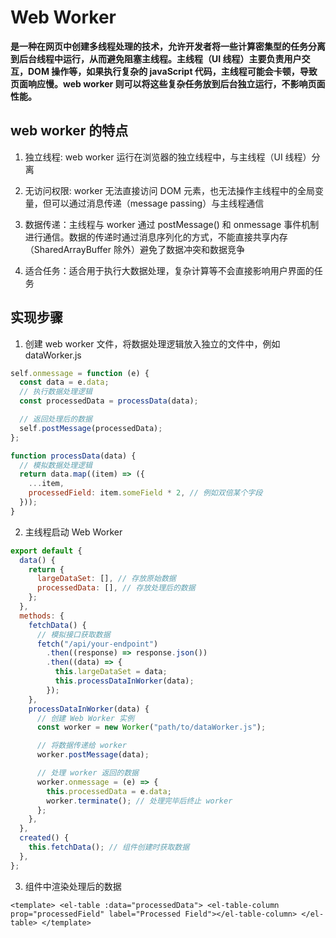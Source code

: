 # Web Worker

**是一种在网页中创建多线程处理的技术，允许开发者将一些计算密集型的任务分离到后台线程中运行，从而避免阻塞主线程。主线程（UI 线程）主要负责用户交互，DOM 操作等，如果执行复杂的 javaScript 代码，主线程可能会卡顿，导致页面响应慢。web worker 则可以将这些复杂任务放到后台独立运行，不影响页面性能。**

## web worker 的特点

1. 独立线程: web worker 运行在浏览器的独立线程中，与主线程（UI 线程）分离

2. 无访问权限: worker 无法直接访问 DOM 元素，也无法操作主线程中的全局变量，但可以通过消息传递（message passing）与主线程通信

3. 数据传递：主线程与 worker 通过 postMessage() 和 onmessage 事件机制进行通信。数据的传递时通过消息序列化的方式，不能直接共享内存 （SharedArrayBuffer 除外）避免了数据冲突和数据竞争

4. 适合任务：适合用于执行大数据处理，复杂计算等不会直接影响用户界面的任务

## 实现步骤

1. 创建 web worker 文件，将数据处理逻辑放入独立的文件中，例如 dataWorker.js

```js
self.onmessage = function (e) {
  const data = e.data;
  // 执行数据处理逻辑
  const processedData = processData(data);

  // 返回处理后的数据
  self.postMessage(processedData);
};

function processData(data) {
  // 模拟数据处理逻辑
  return data.map((item) => ({
    ...item,
    processedField: item.someField * 2, // 例如双倍某个字段
  }));
}
```

2. 主线程启动 Web Worker

```js
export default {
  data() {
    return {
      largeDataSet: [], // 存放原始数据
      processedData: [], // 存放处理后的数据
    };
  },
  methods: {
    fetchData() {
      // 模拟接口获取数据
      fetch("/api/your-endpoint")
        .then((response) => response.json())
        .then((data) => {
          this.largeDataSet = data;
          this.processDataInWorker(data);
        });
    },
    processDataInWorker(data) {
      // 创建 Web Worker 实例
      const worker = new Worker("path/to/dataWorker.js");

      // 将数据传递给 worker
      worker.postMessage(data);

      // 处理 worker 返回的数据
      worker.onmessage = (e) => {
        this.processedData = e.data;
        worker.terminate(); // 处理完毕后终止 worker
      };
    },
  },
  created() {
    this.fetchData(); // 组件创建时获取数据
  },
};
```

3. 组件中渲染处理后的数据

`<template>
  <el-table :data="processedData">
    <el-table-column prop="processedField" label="Processed Field"></el-table-column>
  </el-table>
</template>`
